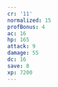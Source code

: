 ```yaml
---
cr: '11'
normalized: 15
profBonus: 4
ac: 16
hp: 165
attack: 9
damage: 55
dc: 16
save: 8
xp: 7200
---
```

